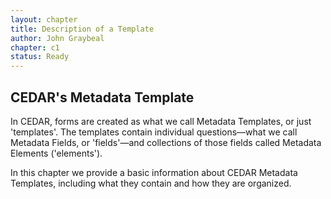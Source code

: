 ```yaml
---
layout: chapter
title: Description of a Template
author: John Graybeal
chapter: c1
status: Ready
---
```

## **CEDAR's Metadata Template**

In CEDAR, forms are created as what we call Metadata Templates, or just 'templates'. 
The templates contain individual questions—what we call Metadata Fields, or 'fields'—and 
collections of those fields called Metadata Elements ('elements'). 

In this chapter we provide a basic information about CEDAR Metadata Templates, including
what they contain and how they are organized.